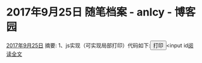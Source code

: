 
# 2017年9月25日 随笔档案 - anlcy - 博客园






[2017年9月25日](https://www.cnblogs.com/camilla/archive/2017/09/25.html)
摘要: 1、js实现（可实现局部打印）代码如下:<html><title>js打印</title><head></head><body><input id=btnprint type=button value=打印 onclick=javascript:window.print(); /><input id[阅读全文](https://www.cnblogs.com/camilla/p/7593088.html)

